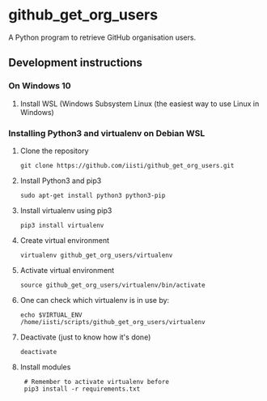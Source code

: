 # github_get_org_users
A Python program to retrieve GitHub organisation users.

## Development instructions
### On Windows 10
1. Install WSL (Windows Subsystem Linux (the easiest way to use Linux in Windows)

### Installing Python3 and virtualenv on Debian WSL
1. Clone the repository
       
       git clone https://github.com/iisti/github_get_org_users.git
1. Install Python3 and pip3

       sudo apt-get install python3 python3-pip
1. Install virtualenv using pip3

       pip3 install virtualenv
1. Create virtual environment

       virtualenv github_get_org_users/virtualenv
1. Activate virtual environment

       source github_get_org_users/virtualenv/bin/activate
1. One can check which virtualenv is in use by:

       echo $VIRTUAL_ENV
       /home/iisti/scripts/github_get_org_users/virtualenv
1. Deactivate (just to know how it's done)

       deactivate
       
1. Install modules
        
        # Remember to activate virtualenv before
        pip3 install -r requirements.txt

